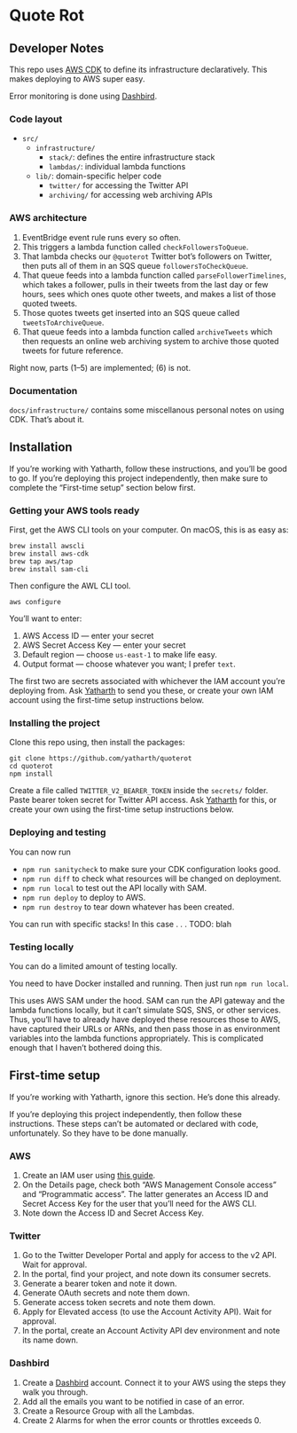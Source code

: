 # Quote Rot


## Developer Notes

This repo uses [AWS CDK][cdk] to define its infrastructure declaratively. This makes deploying to AWS super easy.

Error monitoring is done using [Dashbird][dashbird].


### Code layout

- `src/`
    - `infrastructure/`
      - `stack/`: defines the entire infrastructure stack
      - `lambdas/`: individual lambda functions
    - `lib/`: domain-specific helper code
      - `twitter/` for accessing the Twitter API
      - `archiving/` for accessing web archiving APIs


### AWS architecture

1. EventBridge event rule runs every so often.
2. This triggers a lambda function called `checkFollowersToQueue`.
3. That lambda checks our `@quoterot` Twitter bot’s followers on Twitter, then puts all of them in an SQS queue `followersToCheckQueue`.
4. That queue feeds into a lambda function called `parseFollowerTimelines`, which takes a follower, pulls in their tweets from the last day or few hours, sees which ones quote other tweets, and makes a list of those quoted tweets.
5. Those quotes tweets get inserted into an SQS queue called `tweetsToArchiveQueue`.
6. That queue feeds into a lambda function called `archiveTweets` which then requests an online web archiving system to archive those quoted tweets for future reference.

Right now, parts (1–5) are implemented; (6) is not.


### Documentation

`docs/infrastructure/` contains some miscellanous personal notes on using CDK. That’s about it.



## Installation

If you’re working with Yatharth, follow these instructions, and you’ll be good to go. If you’re deploying this project independently, then make sure to complete the “First-time setup” section below first.


### Getting your AWS tools ready

First, get the AWS CLI tools on your computer. On macOS, this is as easy as:

```shell
brew install awscli
brew install aws-cdk
brew tap aws/tap
brew install sam-cli
```

Then configure the AWL CLI tool.

```shell
aws configure
```

You’ll want to enter:

1. AWS Access ID — enter your secret
2. AWS Secret Access Key — enter your secret
3. Default region — choose `us-east-1` to make life easy.
4. Output format — choose whatever you want; I prefer `text`.

The first two are secrets associated with whichever the IAM account you’re deploying from. Ask [Yatharth][yatharthemail] to send you these, or create your own IAM account using the first-time setup instructions below.


### Installing the project

Clone this repo using, then install the packages:

```shell
git clone https://github.com/yatharth/quoterot
cd quoterot 
npm install
```

Create a file called `TWITTER_V2_BEARER_TOKEN` inside the `secrets/` folder. Paste bearer token secret for Twitter API access. Ask [Yatharth][yatharthemail] for this, or create your own using the first-time setup instructions below.


### Deploying and testing

You can now run

* `npm run sanitycheck` to make sure your CDK configuration looks good.
* `npm run diff` to check what resources will be changed on deployment.
* `npm run local` to test out the API locally with SAM.
* `npm run deploy` to deploy to AWS.
* `npm run destroy` to tear down whatever has been created.

You can run with specific stacks! In this case . . . TODO: blah


### Testing locally 

You can do a limited amount of testing locally. 

You need to have Docker installed and running. Then just run `npm run local`.

This uses AWS SAM under the hood. SAM can run the API gateway and the lambda functions locally, but it can’t simulate SQS, SNS, or other services. Thus, you’ll have to already have deployed these resources those to AWS, have captured their URLs or ARNs, and then pass those in as environment variables into the lambda functions appropriately. This is complicated enough that I haven’t bothered doing this.



## First-time setup

If you’re working with Yatharth, ignore this section. He’s done this already.

If you’re deploying this project independently, then follow these instructions. These steps can’t be automated or declared with code, unfortunately. So they have to be done manually.


### AWS

1. Create an IAM user using [this guide](https://docs.aws.amazon.com/IAM/latest/UserGuide/getting-started_create-admin-group.html).
2. On the Details page, check both “AWS Management Console access” and “Programmatic access”. The latter generates an Access ID and Secret Access Key for the user that you’ll need for the AWS CLI.
3. Note down the Access ID and Secret Access Key.


### Twitter

1. Go to the Twitter Developer Portal and apply for access to the v2 API. Wait for approval.
2. In the portal, find your project, and note down its consumer secrets.
3. Generate a bearer token and note it down. 
4. Generate OAuth secrets and note them down.
5. Generate access token secrets and note them down.
6. Apply for Elevated access (to use the Account Activity API). Wait for approval.
7. In the portal, create an Account Activity API dev environment and note its name down.


### Dashbird

1. Create a [Dashbird][dashbird] account. Connect it to your AWS using the steps they walk you through.
2. Add all the emails you want to be notified in case of an error.
3. Create a Resource Group with all the Lambdas.
4. Create 2 Alarms for when the error counts or throttles exceeds 0.


[cdk]: https://aws.amazon.com/cdk/
[dashbird]: https://dashbird.io
[yatharthemail]: mailto:yatharth999@gmail.com
